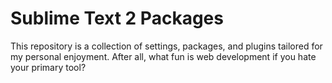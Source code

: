 # Sublime Text 2 Packages

This repository is a collection of settings, packages, and plugins tailored for my personal enjoyment. After all, what fun is web development if you hate your primary tool?